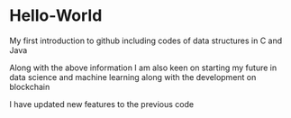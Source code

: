 # Hello-World
My first introduction to github including codes of data structures in C and Java

Along with the above information I am also keen on starting my future in data science and machine learning along with the development on blockchain

I have updated new features to the previous code
